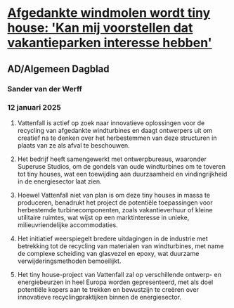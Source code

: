 # [Afgedankte windmolen wordt tiny house: 'Kan mij voorstellen dat vakantieparken interesse hebben'](https://advance.lexis.com/api/document?collection=news&id=urn:contentItem:6DW7-PTG3-S91V-S3VJ-00000-00&context=1519360)
## AD/Algemeen Dagblad
### Sander van der Werff
### 12 januari 2025

1. Vattenfall is actief op zoek naar innovatieve oplossingen voor de recycling van afgedankte windturbines en daagt ontwerpers uit om creatief na te denken over het herbestemmen van deze structuren in plaats van ze als afval te beschouwen.

2. Het bedrijf heeft samengewerkt met ontwerpbureaus, waaronder Superuse Studios, om de gondels van oude windturbines om te toveren tot tiny houses, wat een toewijding aan duurzaamheid en vindingrijkheid in de energiesector laat zien.

3. Hoewel Vattenfall niet van plan is om deze tiny houses in massa te produceren, benadrukt het project de potentiële toepassingen voor herbestemde turbinecomponenten, zoals vakantieverhuur of kleine utilitaire ruimtes, wat wijst op een marktinteresse in unieke, milieuvriendelijke accommodaties.

4. Het initiatief weerspiegelt bredere uitdagingen in de industrie met betrekking tot de recycling van materialen van windturbines, met name de complexe scheiding van glasvezel en epoxy, wat duurzame verwijderingsmethoden bemoeilijkt.

5. Het tiny house-project van Vattenfall zal op verschillende ontwerp- en energiebeurzen in heel Europa worden gepresenteerd, met als doel potentiële kopers aan te trekken en bewustzijn te creëren over innovatieve recyclingpraktijken binnen de energiesector.